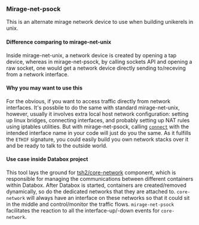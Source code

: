 ### Mirage-net-psock
This is an alternate mirage network device to use when building unikerels in unix.

#### Difference comparing to mirage-net-unix
Inside mirage-net-unix, a network device is created by opening a tap device, whereas in mirage-net-psock, by calling sockets API and opening a raw socket, one would get a network device directly sending to/receving from a network interface.

#### Why you may want to use this
For the obvious, if you want to access traffic directly from network interfaces. It's possbile to do the same with standard mirage-net-unix, however, usually it involves extra local host network configuration: setting up linux bridges, connecting interfaces, and probably setting up NAT rules using iptables utilities. But with mirage-net-psock, calling [`connect`](https://github.com/tsh2/mirage-net-psock/blob/master/lib/netif.mli#L22) with the intended interface name in your code will just do you the same. As it fulfills the `ETHIF` signature, you could easily build you own network stacks over it and be ready to talk to the outside world.

#### Use case inside Databox project
This tool lays the ground for [tsh2/core-network](https://github.com/tsh2/core-network) component, which is responsible for managing the communications between different containers within Databox. After Databox is started, containers are created/removed dynamically, so do the dedicated networks that they are attached to. `core-network` will always have an interface on these networks so that it could sit in the middle and control/monitor the traffic flows. `mirage-net-psock` facilitates the reaction to all the interface-up/-down events for `core-network`.
